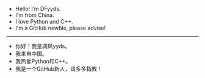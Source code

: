- Hello! I’m DFyyds.
- I'm from China.
- I love Python and C++.
- I'm a GitHub newbie, please advise!
-----------------------------------------------
- 你好！我是凋风yyds。
- 我来自中国。
- 我热爱Python和C++。
- 我是一个GitHub新人，请多多指教！

